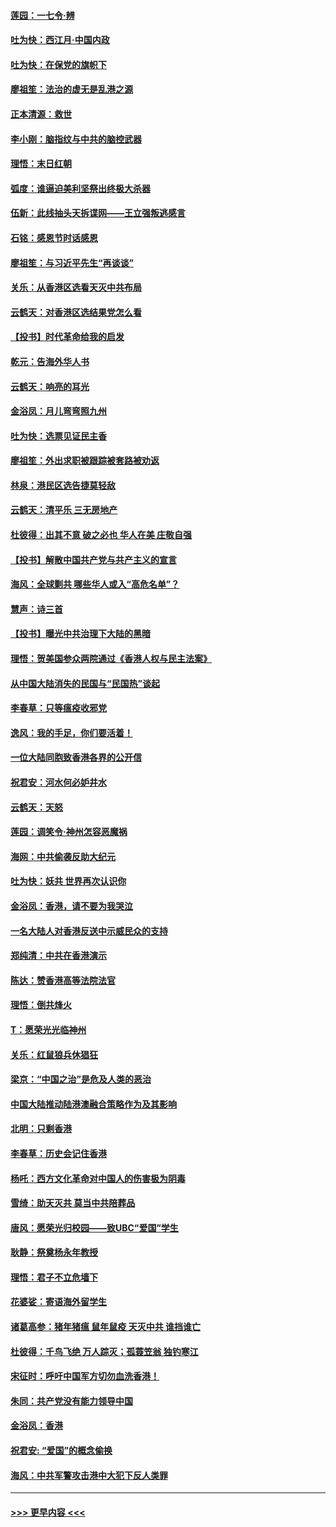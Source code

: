 #### [莲园：一七令‧辨](../pages/nsc993/n11692558.md?t=12012011) 
#### [吐为快：西江月·中国内政](../pages/nsc993/n11692071.md?t=12012011) 
#### [吐为快：在保党的旗帜下](../pages/nsc993/n11691188.md?t=12012011) 
#### [廖祖笙：法治的虚无是乱港之源](../pages/nsc993/n11690605.md?t=12012011) 
#### [正本清源：救世](../pages/nsc993/n11689134.md?t=12012011) 
#### [李小刚：脑指纹与中共的脑控武器](../pages/nsc993/n11688900.md?t=12012011) 
#### [理悟：末日红朝](../pages/nsc993/n11688829.md?t=12012011) 
#### [弧度：谁逼迫美利坚祭出终极大杀器](../pages/nsc993/n11688735.md?t=12012011) 
#### [伍新：此线抽头天拆谍网——王立强叛逃感言](../pages/nsc993/n11687981.md?t=12012011) 
#### [石铭：感恩节时话感恩](../pages/nsc993/n11687568.md?t=12012011) 
#### [廖祖笙：与习近平先生“再谈谈”](../pages/nsc993/n11687005.md?t=12012011) 
#### [关乐：从香港区选看天灭中共布局](../pages/nsc993/n11686647.md?t=12012011) 
#### [云鹤天：对香港区选结果党怎么看](../pages/nsc993/n11686216.md?t=12012011) 
#### [【投书】时代革命给我的启发](../pages/nsc993/n11684287.md?t=12012011) 
#### [乾元：告海外华人书](../pages/nsc993/n11684044.md?t=12012011) 
#### [云鹤天：响亮的耳光](../pages/nsc993/n11684254.md?t=12012011) 
#### [金浴凤：月儿弯弯照九州](../pages/nsc993/n11684231.md?t=12012011) 
#### [吐为快：选票见证民主香](../pages/nsc993/n11684206.md?t=12012011) 
#### [廖祖笙：外出求职被跟踪被套路被劝返](../pages/nsc993/n11683874.md?t=12012011) 
#### [林泉：港民区选告捷莫轻敌](../pages/nsc993/n11683930.md?t=12012011) 
#### [云鹤天：清平乐 三无房地产](../pages/nsc993/n11681521.md?t=12012011) 
#### [杜彼得：出其不意 破之必也 华人在美 庄敬自强](../pages/nsc993/n11679554.md?t=12012011) 
#### [【投书】解散中国共产党与共产主义的宣言](../pages/nsc993/n11679177.md?t=12012011) 
#### [海风：全球剿共 哪些华人或入“高危名单”？](../pages/nsc993/n11678617.md?t=12012011) 
#### [慧声：诗三首](../pages/nsc993/n11678848.md?t=12012011) 
#### [【投书】曝光中共治理下大陆的黑暗](../pages/nsc993/n11678674.md?t=12012011) 
#### [理悟：贺美国参众两院通过《香港人权与民主法案》](../pages/nsc993/n11678104.md?t=12012011) 
#### [从中国大陆消失的民国与“民国热”谈起](../pages/nsc993/n11678075.md?t=12012011) 
#### [李春草：只等瘟疫收邪党](../pages/nsc993/n11677308.md?t=12012011) 
#### [逸风：我的手足，你们要活着！](../pages/nsc993/n11676352.md?t=12012011) 
#### [一位大陆同胞致香港各界的公开信](../pages/nsc993/n11675761.md?t=12012011) 
#### [祝君安：河水何必妒井水](../pages/nsc993/n11675746.md?t=12012011) 
#### [云鹤天：天怒](../pages/nsc993/n11675718.md?t=12012011) 
#### [莲园：调笑令‧神州怎容恶魔祸](../pages/nsc993/n11675648.md?t=12012011) 
#### [海网：中共偷袭反助大纪元](../pages/nsc993/n11673515.md?t=12012011) 
#### [吐为快：妖共 世界再次认识你](../pages/nsc993/n11673506.md?t=12012011) 
#### [金浴凤：香港，请不要为我哭泣](../pages/nsc993/n11673248.md?t=12012011) 
#### [一名大陆人对香港反送中示威民众的支持](../pages/nsc993/n11672615.md?t=12012011) 
#### [郑纯清：中共在香港演示](../pages/nsc993/n11670539.md?t=12012011) 
#### [陈达：赞香港高等法院法官](../pages/nsc993/n11669542.md?t=12012011) 
#### [理悟：倒共烽火](../pages/nsc993/n11668844.md?t=12012011) 
#### [T：愿荣光光临神州](../pages/nsc993/n11668421.md?t=12012011) 
#### [关乐：红鼠狼兵休猖狂](../pages/nsc993/n11668378.md?t=12012011) 
#### [梁京：“中国之治”是危及人类的恶治](../pages/nsc993/n11668328.md?t=12012011) 
#### [中国大陆推动陆港澳融合策略作为及其影响](../pages/nsc993/n11668157.md?t=12012011) 
#### [北明：只剩香港](../pages/nsc993/n11668002.md?t=12012011) 
#### [李春草：历史会记住香港](../pages/nsc993/n11667927.md?t=12012011) 
#### [杨吒：西方文化革命对中国人的伤害极为阴毒](../pages/nsc993/n11664521.md?t=12012011) 
#### [雪绮：助天灭共 莫当中共陪葬品](../pages/nsc993/n11662650.md?t=12012011) 
#### [唐风：愿荣光归校园——致UBC“爱国”学生](../pages/nsc993/n11662194.md?t=12012011) 
#### [耿静：祭奠杨永年教授](../pages/nsc993/n11662514.md?t=12012011) 
#### [理悟：君子不立危墙下](../pages/nsc993/n11662172.md?t=12012011) 
#### [花婆娑：寄语海外留学生](../pages/nsc993/n11662121.md?t=12012011) 
#### [诸葛高参：猪年猪瘟 鼠年鼠疫 天灭中共 谁挡谁亡](../pages/nsc993/n11661980.md?t=12012011) 
#### [杜彼得：千鸟飞绝 万人踪灭；孤蓑笠翁 独钓寒江](../pages/nsc993/n11661170.md?t=12012011) 
#### [宋征时：呼吁中国军方切勿血洗香港！](../pages/nsc993/n11415318.md?t=12012011) 
#### [朱同：共产党没有能力领导中国](../pages/nsc993/n11660421.md?t=12012011) 
#### [金浴凤：香港](../pages/nsc993/n11660419.md?t=12012011) 
#### [祝君安: “爱国”的概念偷换](../pages/nsc993/n11659706.md?t=12012011) 
#### [海风：中共军警攻击港中大犯下反人类罪](../pages/nsc993/n11659632.md?t=12012011) 

----
#### [ >>> 更早内容 <<< ](../indexes/nsc993-earlier.md)
